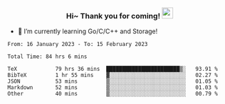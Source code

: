 <h3 align="center">
    Hi~ Thank you for coming!
    <img src="https://media.giphy.com/media/hvRJCLFzcasrR4ia7z/giphy.gif" width="25px">
</h3>

<!--
**pineapple-man/pineapple-man** is a ✨ _special_ ✨ repository because its `README.md` (this file) appears on your GitHub profile.

Here are some ideas to get you started:
- 🔭 I’m currently working on ...
- 🤔 I’m looking for help with ...
- 💬 Ask me about ...
- 📫 How to reach me: ...
- 😄 Pronouns: ...
- ⚡ Fun fact: 
- 👯 I’m looking to collaborate on kubernetes
-->
- 🌱 I’m currently learning Go/C/C++ and Storage!

<!--START_SECTION:waka-->

```text
From: 16 January 2023 - To: 15 February 2023

Total Time: 84 hrs 6 mins

TeX            79 hrs 36 mins  ███████████████████████▒░   93.91 %
BibTeX         1 hr 55 mins    ▓░░░░░░░░░░░░░░░░░░░░░░░░   02.27 %
JSON           53 mins         ▒░░░░░░░░░░░░░░░░░░░░░░░░   01.05 %
Markdown       52 mins         ▒░░░░░░░░░░░░░░░░░░░░░░░░   01.03 %
Other          40 mins         ▒░░░░░░░░░░░░░░░░░░░░░░░░   00.79 %
```

<!--END_SECTION:waka-->
